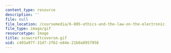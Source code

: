 ```yaml
---
content_type: resource
description: ''
file: null
file_location: /coursemedia/6-805-ethics-and-the-law-on-the-electronic-frontier-fall-2005/c403a97f31d72f62e84e21b0a8957958_scowcroftcoversm.gif
file_type: image/gif
resourcetype: Image
title: scowcroftcoversm.gif
uid: c403a97f-31d7-2f62-e84e-21b0a8957958
---
```

